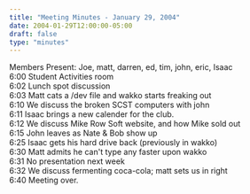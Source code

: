 ```yaml
---
title: "Meeting Minutes - January 29, 2004"
date: 2004-01-29T12:00:00-05:00
draft: false
type: "minutes"
---
```


<p>
Members Present:  Joe, matt, darren, ed, tim, john, eric, Isaac
<br>
6:00	Student Activities room <br>
6:02	Lunch spot discussion <br>
6:03	Matt cats a /dev file and wakko starts freaking out <br>
6:10	We discuss the broken SCST computers with john <br>
6:11	Isaac brings a new calender for the club. <br>
6:12	We discuss Mike Row Soft website, and how Mike sold out <br>
6:15	John leaves as Nate & Bob show up <br>
6:25    Isaac gets his hard drive back (previously in wakko) <br>
6:30	Matt admits he can't type any faster upon wakko <br>
6:31	No presentation next week <br>
6:32	We discuss fermenting coca-cola; matt sets us in right <br>
6:40	Meeting over.

